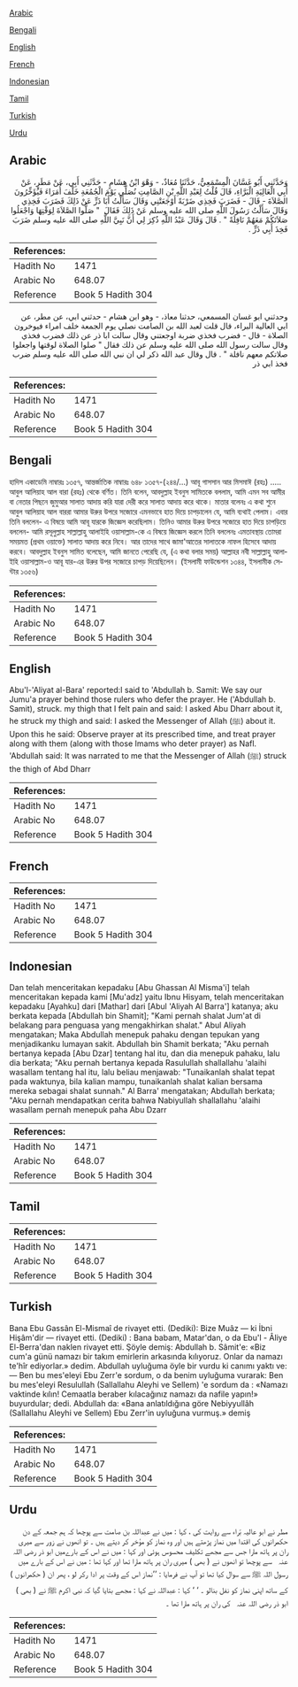 [Arabic](#arabic)

[Bengali](#bengali)

[English](#english)

[French](#french)

[Indonesian](#indonesian)

[Tamil](#tamil)

[Turkish](#turkish)

[Urdu](#urdu)

## Arabic


<div dir="rtl" lang="ar" style={{fontSize:'larger',backgroundColor:'#f8f9fa',padding:20}}>
وَحَدَّثَنِي أَبُو غَسَّانَ الْمِسْمَعِيُّ، حَدَّثَنَا مُعَاذٌ، - وَهْوَ ابْنُ هِشَامٍ - حَدَّثَنِي أَبِي، عَنْ مَطَرٍ، عَنْ أَبِي الْعَالِيَةِ الْبَرَّاءِ، قَالَ قُلْتُ لِعَبْدِ اللَّهِ بْنِ الصَّامِتِ نُصَلِّي يَوْمَ الْجُمُعَةِ خَلْفَ أُمَرَاءَ فَيُؤَخِّرُونَ الصَّلاَةَ - قَالَ - فَضَرَبَ فَخِذِي ضَرْبَةً أَوْجَعَتْنِي وَقَالَ سَأَلْتُ أَبَا ذَرٍّ عَنْ ذَلِكَ فَضَرَبَ فَخِذِي وَقَالَ سَأَلْتُ رَسُولَ اللَّهِ صلى الله عليه وسلم عَنْ ذَلِكَ فَقَالَ ‏ "‏ صَلُّوا الصَّلاَةَ لِوَقْتِهَا وَاجْعَلُوا صَلاَتَكُمْ مَعَهُمْ نَافِلَةً ‏"‏ ‏.‏ قَالَ وَقَالَ عَبْدُ اللَّهِ ذُكِرَ لِي أَنَّ نَبِيَّ اللَّهِ صلى الله عليه وسلم ضَرَبَ فَخِذَ أَبِي ذَرٍّ ‏.‏
</div>
<div style={{backgroundColor:'#f8f9fa',padding:20, marginBottom: 10}}><table> <thead> <tr> <th>References:</th> <th></th> </tr> </thead> <tbody><tr><td>Hadith No</td><td>1471</td></tr><tr><td>Arabic No</td><td>648.07</td></tr><tr><td>Reference</td><td>Book 5 Hadith 304</td></tr></tbody></table></div>


<div dir="rtl" lang="ar" style={{fontSize:'larger',backgroundColor:'#f8f9fa',padding:20}}>
وحدثني ابو غسان المسمعي، حدثنا معاذ، - وهو ابن هشام - حدثني ابي، عن مطر، عن ابي العالية البراء، قال قلت لعبد الله بن الصامت نصلي يوم الجمعة خلف امراء فيوخرون الصلاة - قال - فضرب فخذي ضربة اوجعتني وقال سالت ابا ذر عن ذلك فضرب فخذي وقال سالت رسول الله صلى الله عليه وسلم عن ذلك فقال " صلوا الصلاة لوقتها واجعلوا صلاتكم معهم نافلة " . قال وقال عبد الله ذكر لي ان نبي الله صلى الله عليه وسلم ضرب فخذ ابي ذر
</div>
<div style={{backgroundColor:'#f8f9fa',padding:20, marginBottom: 10}}><table> <thead> <tr> <th>References:</th> <th></th> </tr> </thead> <tbody><tr><td>Hadith No</td><td>1471</td></tr><tr><td>Arabic No</td><td>648.07</td></tr><tr><td>Reference</td><td>Book 5 Hadith 304</td></tr></tbody></table></div>

## Bengali


<div dir="ltr" lang="bn" style={{fontSize:'larger',backgroundColor:'#f8f9fa',padding:20}}>
হাদিস একাডেমি নাম্বারঃ ১৩৫৭, আন্তর্জাতিক নাম্বারঃ ৬৪৮ ১৩৫৭-(২৪৪/...) আবূ গাসসান আর মিসমাঈ (রহঃ) ..... আবুল আলিয়াহ আল বারা (রহঃ) থেকে বর্ণিত। তিনি বলেন, আবদুল্লাহ ইবনুস সামিতকে বললাম, আমি এমন সব আমীর বা নেতার পিছনে জুমুআর সালাত আদায় করি যারা দেরী করে সালাত আদায় করে থাকে। মাতার বলেনঃ এ কথা শুনে আবুল আলিয়াহ আল বাররা আমার উরুর উপরে সজোরে এমনভাবে হাত দিয়ে চাপড়ালেন যে, আমি ব্যথাই পেলাম। এবার তিনি বললেন- এ বিষয়ে আমি আবূ যারকে জিজ্ঞেস করেছিলাম। তিনিও আমার উরুর উপরে সজোরে হাত দিয়ে চাপড়িয়ে বললেন- আমি রসূলুল্লাহ সাল্লাল্লাহু আলাইহি ওয়াসাল্লাম-কে এ বিষয়ে জিজ্ঞেস করলে তিনি বললেনঃ এমতাবস্থায় তোমরা সময়মত (প্রথম ওয়াক্তে) সালাত আদায় করে নিবে। আর তাদের সাথে জামা'আতের সালাতকে নাফল হিসেবে আদায় করবে। আবদুল্লাহ ইবনুস সামিত বলেছেন, আমি জানতে পেরেছি যে, (এ কথা বলার সময়) আল্লাহর নবী সাল্লাল্লাহু আলাইহি ওয়াসাল্লাম-ও আবূ যার-এর উরুর উপর সজোরে চাপড় দিয়েছিলেন। (ইসলামী ফাউন্ডেশন ১৩৪৪, ইসলামীক সেন্টার ১৩৫৬)
</div>
<div style={{backgroundColor:'#f8f9fa',padding:20, marginBottom: 10}}><table> <thead> <tr> <th>References:</th> <th></th> </tr> </thead> <tbody><tr><td>Hadith No</td><td>1471</td></tr><tr><td>Arabic No</td><td>648.07</td></tr><tr><td>Reference</td><td>Book 5 Hadith 304</td></tr></tbody></table></div>

## English


<div dir="ltr" lang="en" style={{fontSize:'larger',backgroundColor:'#f8f9fa',padding:20}}>
Abu'l-'Aliyat al-Bara' reported:I said to 'Abdullah b. Samit: We say our Jumu'a prayer behind those rulers who defer the prayer. He ('Abdullah b. Samit), struck. my thigh that I felt pain and said: I asked Abu Dharr about it, he struck my thigh and said: I asked the Messenger of Allah (ﷺ) about it. Upon this he said: Observe prayer at its prescribed time, and treat prayer along with them (along with those Imams who deter prayer) as Nafl. 'Abdullah said: It was narrated to me that the Messenger of Allah (ﷺ) struck the thigh of Abd Dharr
</div>
<div style={{backgroundColor:'#f8f9fa',padding:20, marginBottom: 10}}><table> <thead> <tr> <th>References:</th> <th></th> </tr> </thead> <tbody><tr><td>Hadith No</td><td>1471</td></tr><tr><td>Arabic No</td><td>648.07</td></tr><tr><td>Reference</td><td>Book 5 Hadith 304</td></tr></tbody></table></div>

## French


<div dir="ltr" lang="fr" style={{fontSize:'larger',backgroundColor:'#f8f9fa',padding:20}}>

</div>
<div style={{backgroundColor:'#f8f9fa',padding:20, marginBottom: 10}}><table> <thead> <tr> <th>References:</th> <th></th> </tr> </thead> <tbody><tr><td>Hadith No</td><td>1471</td></tr><tr><td>Arabic No</td><td>648.07</td></tr><tr><td>Reference</td><td>Book 5 Hadith 304</td></tr></tbody></table></div>

## Indonesian


<div dir="ltr" lang="id" style={{fontSize:'larger',backgroundColor:'#f8f9fa',padding:20}}>
Dan telah menceritakan kepadaku [Abu Ghassan Al Misma'i] telah menceritakan kepada kami [Mu'adz] yaitu Ibnu Hisyam, telah menceritakan kepadaku [Ayahku] dari [Mathar] dari [Abul 'Aliyah Al Barra'] katanya; aku berkata kepada [Abdullah bin Shamit]; "Kami pernah shalat Jum'at di belakang para penguasa yang mengakhirkan shalat." Abul Aliyah mengatakan; Maka Abdullah menepuk pahaku dengan tepukan yang menjadikanku lumayan sakit. Abdullah bin Shamit berkata; "Aku pernah bertanya kepada [Abu Dzar] tentang hal itu, dan dia menepuk pahaku, lalu dia berkata; "Aku pernah bertanya kepada Rasulullah shallallahu 'alaihi wasallam tentang hal itu, lalu beliau menjawab: "Tunaikanlah shalat tepat pada waktunya, bila kalian mampu, tunaikanlah shalat kalian bersama mereka sebagai shalat sunnah." Al Barra' mengatakan; Abdullah berkata; "Aku pernah mendapatkan cerita bahwa Nabiyullah shallallahu 'alaihi wasallam pernah menepuk paha Abu Dzarr
</div>
<div style={{backgroundColor:'#f8f9fa',padding:20, marginBottom: 10}}><table> <thead> <tr> <th>References:</th> <th></th> </tr> </thead> <tbody><tr><td>Hadith No</td><td>1471</td></tr><tr><td>Arabic No</td><td>648.07</td></tr><tr><td>Reference</td><td>Book 5 Hadith 304</td></tr></tbody></table></div>

## Tamil


<div dir="ltr" lang="ta" style={{fontSize:'larger',backgroundColor:'#f8f9fa',padding:20}}>

</div>
<div style={{backgroundColor:'#f8f9fa',padding:20, marginBottom: 10}}><table> <thead> <tr> <th>References:</th> <th></th> </tr> </thead> <tbody><tr><td>Hadith No</td><td>1471</td></tr><tr><td>Arabic No</td><td>648.07</td></tr><tr><td>Reference</td><td>Book 5 Hadith 304</td></tr></tbody></table></div>

## Turkish


<div dir="ltr" lang="tr" style={{fontSize:'larger',backgroundColor:'#f8f9fa',padding:20}}>
Bana Ebu Gassân El-Mismaî de rivayet etti. (Dediki): Bize Muâz — ki İbni Hişâm'dir — rivayet etti. (Dediki) : Bana babam, Matar'dan, o da Ebu'l - Âliye El-Berra'dan naklen rivayet etti. Şöyle demiş: Abdullah b. Sâmit'e: «Biz cum'a günü namazı bir takım emirlerin arkasında kılıyoruz. Onlar da namazı te'hîr ediyorlar.» dedim. Abdullah uyluğuma öyle bir vurdu ki canımı yaktı ve: — Ben bu mes'eleyi Ebu Zerr'e sordum, o da benim uyluğuma vurarak: Ben bu mes'eleyi Resulullah (Sallallahu Aleyhi ve Sellem) 'e sordum da : «Namazı vaktinde kılın! Cemaatla beraber kılacağınız namazı da nafile yapın!» buyurdular; dedi. Abdullah da: «Bana anlatıldığına göre Nebiyyullâh (Sallallahu Aleyhi ve Sellem) Ebu Zerr'in uyluğuna vurmuş.» demiş
</div>
<div style={{backgroundColor:'#f8f9fa',padding:20, marginBottom: 10}}><table> <thead> <tr> <th>References:</th> <th></th> </tr> </thead> <tbody><tr><td>Hadith No</td><td>1471</td></tr><tr><td>Arabic No</td><td>648.07</td></tr><tr><td>Reference</td><td>Book 5 Hadith 304</td></tr></tbody></table></div>

## Urdu


<div dir="rtl" lang="ur" style={{fontSize:'larger',backgroundColor:'#f8f9fa',padding:20}}>
مطر نے ابو عالیہ بّراء سے روایت کی ، کہا : میں نے عبداللہ بن صامت سے پوچھا کہ ہم جمعہ کے دن حکمرانوں کی اقتدا میں نماز پڑھتے ہیں اور وہ نماز کو مؤخر کر دیتے ہیں ۔ تو انھوں نے زور سے میری ران پر ہاتھ مارا جس سے مجھے تکلیف محسوس ہوئی اور کہا : میں نے اس کے بارےمیں ابو ذر ‌رضی ‌اللہ ‌عنہ ‌ ‌ سے پوچھا تو انھوں نے ( بھی ) میری ران پر ہاتھ مارا تھا اور کہا تھا : میں نے اس کے بارے میں رسول اللہ ﷺ سے سوال کیا تھا تو آپ نے فرمایا : ’’نماز اس کے وقت پر ادا رکر لو ، پھر ان ( حکمرانوں ) کے ساتھ اپنی نماز کو نفل بنالو ۔ ‘ ‘ کہا : عبداللہ نے کہا : مجھے بتایا گیا کہ نبی اکرم ﷺ نے ( بھی ) ابو ذر ‌رضی ‌اللہ ‌عنہ ‌ ‌ کی ران پر ہاتھ مارا تھا ۔
</div>
<div style={{backgroundColor:'#f8f9fa',padding:20, marginBottom: 10}}><table> <thead> <tr> <th>References:</th> <th></th> </tr> </thead> <tbody><tr><td>Hadith No</td><td>1471</td></tr><tr><td>Arabic No</td><td>648.07</td></tr><tr><td>Reference</td><td>Book 5 Hadith 304</td></tr></tbody></table></div>